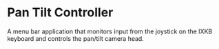 #  Pan Tilt Controller

A menu bar application that monitors input from the joystick on the IXKB keyboard and controls the pan/tilt camera head.

